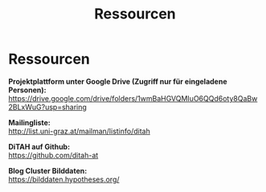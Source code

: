 ﻿---
layout: page
title: Ressourcen
hero_height: is-small
permalink: /ressourcen/
---

# Ressourcen

**Projektplattform unter Google Drive (Zugriff nur für eingeladene Personen):**  
https://drive.google.com/drive/folders/1wmBaHGVQMIuO6QQd6oty8QaBw2BLxWuG?usp=sharing

**Mailingliste:**  
http://list.uni-graz.at/mailman/listinfo/ditah

**DiTAH auf Github:**  
https://github.com/ditah-at

**Blog Cluster Bilddaten:**    
https://bilddaten.hypotheses.org/
